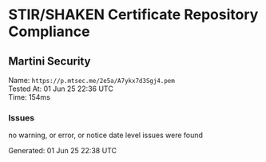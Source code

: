 # STIR/SHAKEN Certificate Repository Compliance

## Martini Security

Name: `https://p.mtsec.me/2e5a/A7ykx7d3Sgj4.pem`\
Tested At: 01 Jun 25 22:36 UTC\
Time: 154ms

### Issues

no warning, or error, or notice date level issues were found

Generated: 01 Jun 25 22:38 UTC